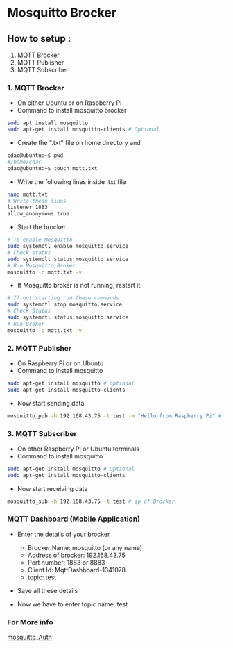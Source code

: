 # Mosquitto Brocker

## How to setup :
1. MQTT Brocker
2. MQTT Publisher
3. MQTT Subscriber

### 1. MQTT Brocker
- On either Ubuntu or on Raspberry Pi
- Command to install mosquitto brocker

```bash
sudo apt install mosquitto
sudo apt-get install mosquitto-clients # Optional
```
- Create the ".txt" file on home directory and 

```bash
cdac@ubuntu:~$ pwd
#/home/cdac
cdac@ubuntu:~$ touch mqtt.txt
```
- Write the following lines inside .txt file

```bash
nano mqtt.txt
# Write these lines 
listener 1883
allow_anonymous true
```

- Start the brocker

```bash 
# To enable Mosquitto 
sudo systemctl enable mosquitto.service
# Check status
sudo systemclt status mosquitto.service
# Run Mosquitto Broker
mosquitto -c mqtt.txt -v 
```

- If Mosquitto broker is not running, restart it.

```bash
# If not starting run these commands
sudo systemctl stop mosquitto.service
# Check Status
sudo systemctl status mosquitto.service
# Run Broker
mosquitto -c mqtt.txt -v
```


### 2. MQTT Publisher
- On Raspberry Pi or on Ubuntu
- Command to install mosquitto 

```bash
sudo apt-get install mosquitto # optional
sudo apt-get install mosquitto-clients
```
- Now start sending data 

```bash 
mosquitto_pub -h 192.168.43.75 -t test -m "Hello from Raspberry Pi" # ip of brocker
```

### 3. MQTT Subscriber
- On other Raspberry Pi or Ubuntu terminals
- Command to install mosquitto 

```bash
sudo apt-get install mosquitto # Optional
sudo apt-get install mosquitto-clients
```
- Now start receiving data 

```bash
mosquitto_sub -h 192.168.43.75 -t test # ip of Brocker
```

### MQTT Dashboard (Mobile Application)
- Enter the details of your brocker
  - Brocker Name: mosquitto (or any name)
  - Address of brocker: 192.168.43.75
  - Port number: 1883 or 8883
  - Client Id: MqttDashboard-1341078
  - topic: test

- Save all these details
- Now we have to enter topic name: test

### For More info 
[mosquitto_Auth](https://mosquitto.org/documentation/authentication-methods/)

